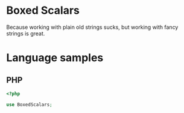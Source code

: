 # Boxed Scalars

Because working with plain old strings sucks, but working with fancy
strings is great.

# Language samples

## PHP

```php
<?php

use BoxedScalars;
```
